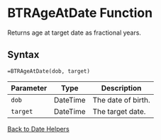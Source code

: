 # BTRAgeAtDate Function

Returns age at target date as fractional years.

## Syntax

```excel
=BTRAgeAtDate(dob, target)
```

Parameter | Type | Description
---|---|---
`dob` | DateTime | The date of birth.
`target` | DateTime | The target date.

[Back to Date Helpers](RBLeDateHelpers.md)